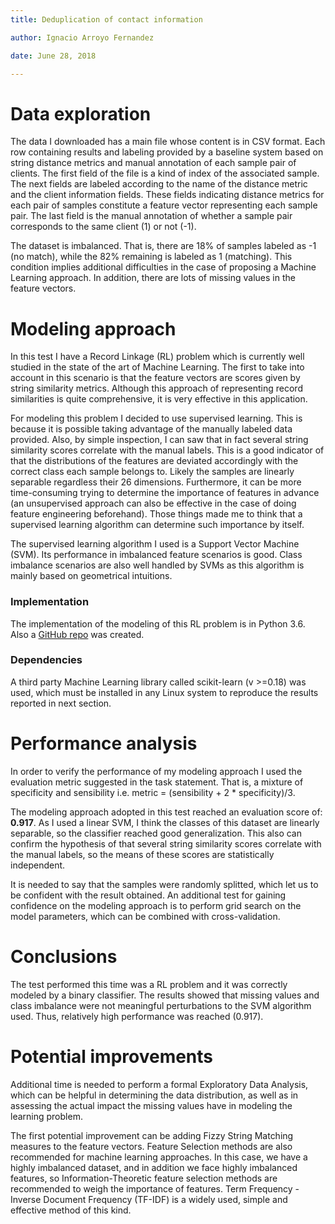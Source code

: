 ```yaml
---
title: Deduplication of contact information

author: Ignacio Arroyo Fernandez

date: June 28, 2018

---
```


# Data exploration
The data I downloaded has a main file whose content is in CSV format. Each row
containing results and labeling provided by a baseline system based on string
distance metrics and manual annotation of each sample pair of clients. The first
field of the file is a kind of index of the associated sample. The next fields
are labeled according to the name of the distance metric and the
client information fields. These fields indicating distance metrics for each pair
of samples constitute a feature vector representing each sample pair. The last
field is the manual annotation of whether a sample pair corresponds to the same
client (1) or not (-1).

The dataset is imbalanced. That is, there are 18% of samples labeled as -1 (no
match), while the 82% remaining is labeled as 1 (matching). This condition implies
additional difficulties in the case of proposing a Machine Learning approach. In
addition, there are lots of missing values in the feature vectors.

# Modeling approach
In this test I have a Record Linkage (RL) problem which is currently well studied in the state of the art of Machine Learning. The first to take into account in this scenario is that the feature vectors are scores given by string similarity metrics. Although this approach of representing record similarities is quite comprehensive, it is very effective in this application.

For modeling this problem I decided to use supervised learning. This is because it is possible taking advantage of the manually labeled data provided. Also, by simple inspection, I can saw that in fact several string similarity scores correlate with the manual labels. This is a good indicator of that the distributions of the features are deviated accordingly with the correct class each sample belongs to. Likely the samples are linearly separable regardless their 26 dimensions. Furthermore, it can be more time-consuming trying to determine the importance of features in advance (an unsupervised approach can also be effective in the case of doing feature engineering beforehand). Those things made me to think that a supervised learning algorithm can determine such importance by itself.

The supervised learning algorithm I used is a Support Vector Machine (SVM). Its performance in imbalanced feature scenarios is good. Class imbalance scenarios are also well handled by SVMs as this algorithm is mainly based on geometrical intuitions.
### Implementation
The implementation of the modeling of this RL problem is in Python 3.6. Also a [GitHub repo](https://github.com/iarroyof/address_duplix) was created.
### Dependencies
A third party Machine Learning library called scikit-learn (v >=0.18) was used, which must be installed in any Linux system to reproduce the results reported in next section.

# Performance analysis
In order to verify the performance of my modeling approach I used the evaluation metric suggested in the task statement. That is, a mixture of specificity and sensibility i.e. metric = (sensibility + 2 * specificity)/3.

The modeling approach adopted in this test reached an evaluation score of: **0.917**. As I used a linear SVM, I think the classes of this dataset are linearly separable, so the classifier reached good generalization. This also can confirm the hypothesis of that several string similarity scores correlate with the manual labels, so the means of these scores are statistically independent.

It is needed to say that the samples were randomly splitted, which let us to be confident with the result obtained. An additional test for gaining confidence on the modeling approach is to perform grid search on the model parameters, which can be combined with cross-validation.

# Conclusions
The test performed this time was a RL problem and it was correctly modeled by a binary classifier. The results showed that missing values and class imbalance were not meaningful perturbations to the SVM algorithm used. Thus, relatively high performance was reached (0.917).

# Potential improvements
Additional time is needed to perform a formal Exploratory Data Analysis, which can be helpful in determining the data distribution, as well as in assessing the actual impact the missing values have in modeling the learning problem.

The first potential improvement can be adding Fizzy String Matching measures to the feature vectors. Feature Selection methods are also recommended for machine learning approaches. In this case, we have a highly imbalanced dataset, and in addition we face highly imbalanced features, so Information-Theoretic feature selection methods are recommended to weigh the importance of features. Term Frequency - Inverse Document Frequency (TF-IDF) is a widely used, simple and effective method of this kind.
